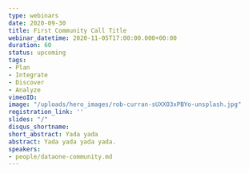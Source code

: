 ```yaml
---
type: webinars
date: 2020-09-30
title: First Community Call Title
webinar_datetime: 2020-11-05T17:00:00.000+00:00
duration: 60
status: upcoming
tags:
- Plan
- Integrate
- Discover
- Analyze
vimeoID: 
image: "/uploads/hero_images/rob-curran-sUXXO3xPBYo-unsplash.jpg"
registration_link: ''
slides: "/"
disqus_shortname: 
short_abstract: Yada yada
abstract: Yada yada yada yada.
speakers:
- people/dataone-community.md
---
```

